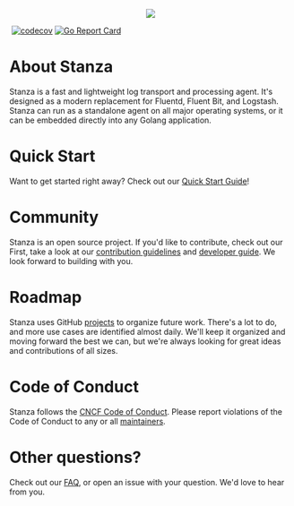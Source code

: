 <p align="center"><img src="https://github.com/observIQ/stanza/tree/goverance/docs/images/logo_small.png"></p>

[![<observIQ>](https://circleci.com/gh/observIQ/stanza.svg?style=shield&circle-token=980a514f9dc5a48ac2b8e61a4cdb7555ea5646ca)](https://app.circleci.com/pipelines/github/observIQ/stanza)
[![codecov](https://codecov.io/gh/observIQ/stanza/branch/master/graph/badge.svg)](https://codecov.io/gh/observIQ/stanza)
[![Go Report Card](https://goreportcard.com/badge/github.com/observIQ/stanza)](https://goreportcard.com/report/github.com/observIQ/stanza)


# About Stanza

Stanza is a fast and lightweight log transport and processing agent. It's designed as a modern replacement for Fluentd, Fluent Bit, and Logstash. Stanza can run as a standalone agent on all major operating systems, or it can be embedded directly into any Golang application.


# Quick Start

Want to get started right away? Check out our [Quick Start Guide](./docs/README.md)!


# Community

Stanza is an open source project. If you'd like to contribute, check out our First, take a look at our [contribution guidelines](./CONTRIBUTING.md) and [developer guide](./docs/development.md). We look forward to building with you.


# Roadmap

Stanza uses GitHub [projects](https://github.com/observIQ/stanza/projects) to organize future work. There's a lot to do, and more use cases are identified almost daily. We'll keep it organized and moving forward the best we can, but we're always looking for great ideas and contributions of all sizes.


# Code of Conduct

Stanza follows the [CNCF Code of Conduct](https://github.com/cncf/foundation/blob/master/code-of-conduct.md). Please report violations of the Code of Conduct to any or all [maintainers](MAINTAINERS.md).


# Other questions?

Check out our [FAQ](/docs/faq.md), or open an issue with your question. We'd love to hear from you.
